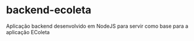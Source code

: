 # backend-ecoleta
Aplicação backend desenvolvido em NodeJS para servir como base para a aplicação EColeta
